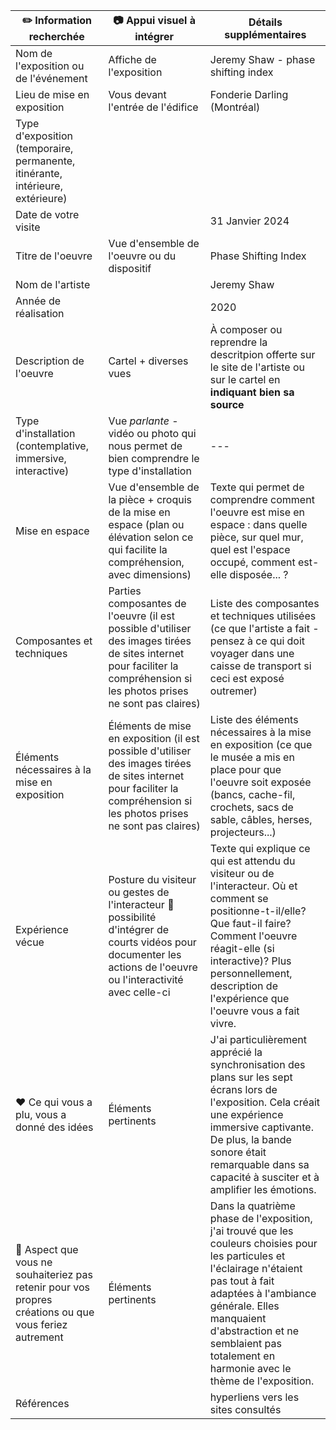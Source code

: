 
|:pencil2: Information recherchée  | :camera: Appui visuel à intégrer | Détails supplémentaires |
| ---     | ---             | --- |
| Nom de l'exposition ou de l'événement|Affiche de l'exposition| Jeremy Shaw - phase shifting index |
| Lieu de mise en exposition    | Vous devant l'entrée de l'édifice| Fonderie Darling (Montréal) |
| Type d'exposition (temporaire, permanente, itinérante, intérieure, extérieure)    |  |  |
| Date de votre visite    |            | 31 Janvier 2024 |
| Titre de l'oeuvre  | Vue d'ensemble de l'oeuvre ou du dispositif  | Phase Shifting Index  |
| Nom de l'artiste    |         | Jeremy Shaw |
| Année de réalisation     |          | 2020 |
| Description de l'oeuvre   | Cartel + diverses vues          | À composer ou reprendre la descritpion offerte sur le site de l'artiste ou sur le cartel en **indiquant bien sa source** |
| Type d'installation (contemplative, immersive, interactive) | Vue *parlante* - vidéo ou photo qui nous permet de bien comprendre le type d'installation             | --- |
| Mise en espace   | Vue d'ensemble de la pièce + croquis de la mise en espace (plan ou élévation selon ce qui facilite la compréhension, avec dimensions)        | Texte qui permet de comprendre comment l'oeuvre est mise en espace : dans quelle pièce, sur quel mur, quel est l'espace occupé, comment est-elle disposée... ?  |
| Composantes et techniques     | Parties composantes de l'oeuvre (il est possible d'utiliser des images tirées de sites internet pour faciliter la compréhension si les photos prises ne sont pas claires) | Liste des composantes et techniques utilisées (ce que l'artiste a fait - pensez à ce qui doit voyager dans une caisse de transport si ceci est exposé outremer) |
| Éléments nécessaires à la mise en exposition   | Éléments de mise en exposition (il est possible d'utiliser des images tirées de sites internet pour faciliter la compréhension si les photos prises ne sont pas claires) | Liste des éléments nécessaires à la mise en exposition (ce que le musée a mis en place pour que l'oeuvre soit exposée (bancs, cache-fil, crochets, sacs de sable, câbles, herses, projecteurs...)   |
| Expérience vécue     | Posture du visiteur ou gestes de l'interacteur :movie_camera: possibilité d'intégrer de courts vidéos pour documenter les actions de l'oeuvre ou l'interactivité avec celle-ci        | Texte qui explique ce qui est attendu du visiteur ou de l'interacteur. Où et comment se positionne-t-il/elle? Que faut-il faire? Comment l'oeuvre réagit-elle (si interactive)? Plus personnellement, description de l'expérience que l'oeuvre vous a fait vivre. |
| :heart: Ce qui vous a plu, vous a donné des idées    | Éléments pertinents       | J'ai particulièrement apprécié la synchronisation des plans sur les sept écrans lors de l'exposition. Cela créait une expérience immersive captivante. De plus, la bande sonore était remarquable dans sa capacité à susciter et à amplifier les émotions. |
| :thinking: Aspect que vous ne souhaiteriez pas retenir pour vos propres créations ou que vous feriez autrement    | Éléments pertinents      | Dans la quatrième phase de l'exposition, j'ai trouvé que les couleurs choisies pour les particules et l'éclairage n'étaient pas tout à fait adaptées à l'ambiance générale. Elles manquaient d'abstraction et ne semblaient pas totalement en harmonie avec le thème de l'exposition.  | 
| Références     |          |hyperliens vers les sites consultés  |

